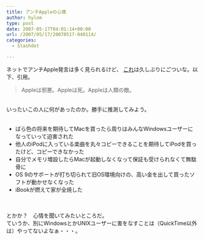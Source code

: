 ```yaml
---
title: アンチAppleの心情
author: hylom
type: post
date: 2007-05-17T04:01:14+00:00
url: /2007/05/17/20070517-040114/
categories:
  - Slashdot

---
```

ネットでアンチApple発言は多く見られるけど、 [これ][1]は久しぶりにごついな。以下、引用。 

> <div>
>   Appleは邪悪。Appleは死。Appleは人類の敵。
> </div>

</br>   
いったいこの人に何があったのか。勝手に推測してみよう。</br>  
</br> 

  * ばら色の将来を期待してMacを買ったら周りはみんなWindowsユーザーになっていって迫害された 
  * 他人のiPodに入っている楽曲を丸々コピーできることを期待してiPodを買ったけど、コピーできなかった 
  * 自分でメモリ増設したらMacが起動しなくなって保証も受けられなくて無駄骨に 
  * OS 9のサポートが打ち切られて旧OS環境向けの、高い金を出して買ったソフトが動かせなくなった 
  * iBookが燃えて家が全焼した 

</br>  
</br>   
とかか？　心情を聞いてみたいところだ。</br>   
ていうか、別にWindowsとかUNIXユーザーに害をなすことは（QuickTime以外は）やってないよなぁ・・・。</br>  
</br>  
</br>

 [1]: http://slashdot.jp/it/comments.pl?sid=361836&cid=1158360
